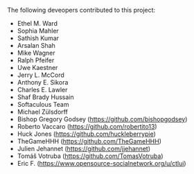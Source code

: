 The following deveopers contributed to this project:

* Ethel M. Ward
* Sophia Mahler
* Sathish Kumar
* Arsalan Shah
* Mike Wagner
* Ralph Pfeifer
* Uwe Kaestner
* Jerry L. McCord
* Anthony E. Sikora
* Charles E. Lawler
* Shaf Brady Hussain
* Softaculous Team
* Michael Zülsdorff
* Bishop Gregory Godsey (https://github.com/bishopgodsey)
* Roberto Vaccaro (https://github.com/robertito13)
* Huck Jones (https://github.com/huckleberrypie)
* TheGameHHH (https://github.com/TheGameHHH)
* Julien Jehannet (https://github.com/jjehannet)
* Tomáš Votruba (https://github.com/TomasVotruba)
* Eric F. (https://www.opensource-socialnetwork.org/u/ctlui)
